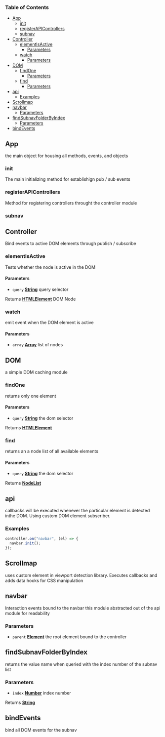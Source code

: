 <!-- Generated by documentation.js. Update this documentation by updating the source code. -->

### Table of Contents

-   [App][1]
    -   [init][2]
    -   [registerAPIControllers][3]
    -   [subnav][4]
-   [Controller][5]
    -   [elementIsActive][6]
        -   [Parameters][7]
    -   [watch][8]
        -   [Parameters][9]
-   [DOM][10]
    -   [findOne][11]
        -   [Parameters][12]
    -   [find][13]
        -   [Parameters][14]
-   [api][15]
    -   [Examples][16]
-   [Scrollmap][17]
-   [navbar][18]
    -   [Parameters][19]
-   [findSubnavFolderByIndex][20]
    -   [Parameters][21]
-   [bindEvents][22]

## App

the main object for housing all
methods, events, and objects

### init

The main initializing method for
establishign pub / sub events

### registerAPIControllers

Method for registering controllers
throught the controller module

### subnav

## Controller

Bind events to active DOM elements
through publish / subscribe

### elementIsActive

Tests whether the node is active in the DOM

#### Parameters

-   `query` **[String][23]** query selector

Returns **[HTMLElement][24]** DOM Node

### watch

emit event when the DOM element is active

#### Parameters

-   `array` **[Array][25]** list of nodes

## DOM

a simple DOM caching module

### findOne

returns only one element

#### Parameters

-   `query` **[String][23]** the dom selector

Returns **[HTMLElement][24]** 

### find

returns an a node list of all available elements

#### Parameters

-   `query` **[String][23]** the dom selector

Returns **[NodeList][26]** 

## api

callbacks will be executed whenever the particular element is
detected inthe DOM. Using custom DOM element subscriber.

### Examples

```javascript
controller.on("navbar", (el) => {
  navbar.init();
});
```

## Scrollmap

uses custom element in viewport detection library.
Executes callbacks and adds data hooks for
CSS manipulation

## navbar

Interaction events bound to the navbar
this module abstracted out of the api
module for readability

### Parameters

-   `parent` **[Element][27]** the root element bound to the controller

## findSubnavFolderByIndex

returns the value name when queried
with the index number of the subnav list

### Parameters

-   `index` **[Number][28]** index number

Returns **[String][23]** 

## bindEvents

bind all DOM events for the subnav

[1]: #app

[2]: #init

[3]: #registerapicontrollers

[4]: #subnav

[5]: #controller

[6]: #elementisactive

[7]: #parameters

[8]: #watch

[9]: #parameters-1

[10]: #dom

[11]: #findone

[12]: #parameters-2

[13]: #find

[14]: #parameters-3

[15]: #api

[16]: #examples

[17]: #scrollmap

[18]: #navbar

[19]: #parameters-4

[20]: #findsubnavfolderbyindex

[21]: #parameters-5

[22]: #bindevents

[23]: https://developer.mozilla.org/docs/Web/JavaScript/Reference/Global_Objects/String

[24]: https://developer.mozilla.org/docs/Web/HTML/Element

[25]: https://developer.mozilla.org/docs/Web/JavaScript/Reference/Global_Objects/Array

[26]: https://developer.mozilla.org/docs/Web/API/NodeList

[27]: https://developer.mozilla.org/docs/Web/API/Element

[28]: https://developer.mozilla.org/docs/Web/JavaScript/Reference/Global_Objects/Number
